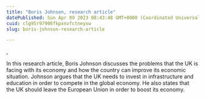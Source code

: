 ```yaml
---
title: "Boris Johnson, research article"
datePublished: Sun Apr 09 2023 08:43:48 GMT+0000 (Coordinated Universal Time)
cuid: clg95r97906fkpxnvfctneyxw
slug: boris-johnson-research-article

---
```


,

In this research article, Boris Johnson discusses the problems that the UK is facing with its economy and how the country can improve its economic situation. Johnson argues that the UK needs to invest in infrastructure and education in order to compete in the global economy. He also states that the UK should leave the European Union in order to boost its economy.